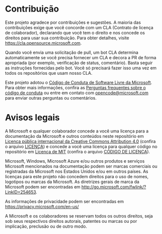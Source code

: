 
# <a name="contributing"></a>Contribuição

Este projeto agradece por contribuições e sugestões.  A maioria das contribuições exige que você concorde com um CLA (Contrato de licença de colaborador), declarando que você tem o direito e nos concede os direitos para usar sua contribuição. Para obter detalhes, visite https://cla.opensource.microsoft.com.

Quando você envia uma solicitação de pull, um bot CLA determina automaticamente se você precisa fornecer um CLA e decora a PR de forma apropriada (por exemplo, verificação de status, comentário). Basta seguir as instruções fornecidas pelo bot. Você só precisará fazer isso uma vez em todos os repositórios que usam nosso CLA.

Este projeto adotou o [Código de Conduta de Software Livre da Microsoft](https://opensource.microsoft.com/codeofconduct/).
Para obter mais informações, confira as [Perguntas frequentes sobre o código de conduta](https://opensource.microsoft.com/codeofconduct/faq/) ou entre em contato com [opencode@microsoft.com](mailto:opencode@microsoft.com) para enviar outras perguntas ou comentários.

# <a name="legal-notices"></a>Avisos legais

A Microsoft e qualquer colaborador concede a você uma licença para a documentação da Microsoft e outros conteúdos neste repositório em [Licença pública internacional da Creative Commons Attribution 4.0](https://creativecommons.org/licenses/by/4.0/legalcode) (confira o arquivo [LICENÇA](LICENSE)) e concede a você uma licença para qualquer código no repositório em [Licença de MIT](https://opensource.org/licenses/MIT) (confira o arquivo [CÓDIGO DE LICENÇA](LICENSE-CODE)).

Microsoft, Windows, Microsoft Azure e/ou outros produtos e serviços Microsoft mencionados na documentação podem ser marcas comerciais ou registradas da Microsoft nos Estados Unidos e/ou em outros países.
As licenças para este projeto não concedem direitos para o uso de nomes, logotipos ou marcas da Microsoft.
As diretrizes gerais de marca da Microsoft podem ser encontradas em http://go.microsoft.com/fwlink/?LinkID=254653.

As informações de privacidade podem ser encontradas em https://privacy.microsoft.com/en-us/

A Microsoft e os colaboradores se reservam todos os outros direitos, seja sob seus respectivos direitos autorais, patentes ou marcas ou por implicação, preclusão ou de outro modo.
